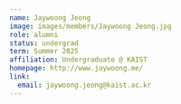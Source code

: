 ```yaml
---
name: Jaywoong Jeong
image: images/members/Jaywoong Jeong.jpg
role: alumni
status: undergrad
term: Summer 2025
affiliation: Undergraduate @ KAIST
homepage: http://www.jaywoong.me/
link: 
  email: jaywoong.jeong@kaist.ac.kr
---
```

